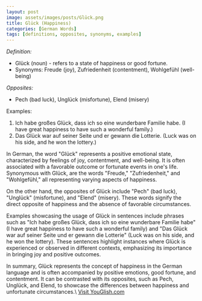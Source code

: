 ```yaml
---
layout: post
image: assets/images/posts/Glück.png
title: Glück (Happiness)
categories: [German Words]
tags: [definitions, opposites, synonyms, examples]
---
```


*Definition:*
* Glück (noun) - refers to a state of happiness or good fortune.
* Synonyms: Freude (joy), Zufriedenheit (contentment), Wohlgefühl (well-being)

*Opposites:*
* Pech (bad luck), Unglück (misfortune), Elend (misery)

Examples:
1. Ich habe großes Glück, dass ich so eine wunderbare Familie habe. (I have great happiness to have such a wonderful family.)
2. Das Glück war auf seiner Seite und er gewann die Lotterie. (Luck was on his side, and he won the lottery.)

In German, the word "Glück" represents a positive emotional state, characterized by feelings of joy, contentment, and well-being. It is often associated with a favorable outcome or fortunate events in one's life. Synonymous with Glück, are the words "Freude," "Zufriedenheit," and "Wohlgefühl," all representing varying aspects of happiness.

On the other hand, the opposites of Glück include "Pech" (bad luck), "Unglück" (misfortune), and "Elend" (misery). These words signify the direct opposite of happiness and the absence of favorable circumstances.

Examples showcasing the usage of Glück in sentences include phrases such as "Ich habe großes Glück, dass ich so eine wunderbare Familie habe" (I have great happiness to have such a wonderful family) and "Das Glück war auf seiner Seite und er gewann die Lotterie" (Luck was on his side, and he won the lottery). These sentences highlight instances where Glück is experienced or observed in different contexts, emphasizing its importance in bringing joy and positive outcomes.

In summary, Glück represents the concept of happiness in the German language and is often accompanied by positive emotions, good fortune, and contentment. It can be contrasted with its opposites, such as Pech, Unglück, and Elend, to showcase the differences between happiness and unfortunate circumstances.\ <a id="yg-widget-0" class="youglish-widget" data-query="Glück" data-lang="german" data-components="8412" data-auto-start="0" data-bkg-color="theme_light" data-title="How%20to%20pronounce%20Glück%20in%20German"  rel="nofollow" href="https://youglish.com">Visit YouGlish.com</a><script async src="https://youglish.com/public/emb/widget.js" charset="utf-8"></script>